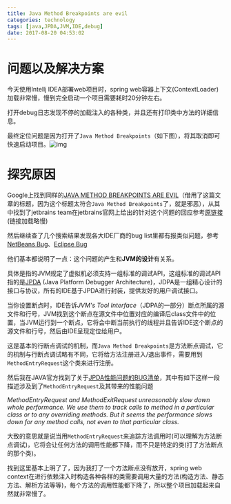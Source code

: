 ```yaml
---
title: Java Method Breakpoints are evil
categories: technology
tags: [java,JPDA,JVM,IDE,debug]
date: 2017-08-20 04:53:02
---
```


# 问题以及解决方案

今天使用Intellj IDEA部署web项目时，spring web容器上下文(ContextLoader)加载非常慢，慢到完全启动一个项目需要耗时20分钟左右。

打开debug日志发现不停的加载注入的各种类，并且还有打印类中方法的详细信息。

最终定位问题是因为打开了`Java Method Breakpoints`（如下图），将其取消即可快速启动项目。![img](http://img.willowspace.cn/willowspace_2016/1503176081426.png?imageMogr2/thumbnail/400)

# 探究原因

Google上找到同样的[JAVA METHOD BREAKPOINTS ARE EVIL](https://blogs.sourceallies.com/2013/04/java-method-breakpoints-are-evil/)（借用了这篇文章的标题，因为这个标题太符合`Java Method Breakpoints`了，就是邪恶），从其中找到了jetbrains team在jetbrains官网上给出的针对这个问题的回应参考[原链接](https://intellij-support.jetbrains.com/hc/en-us/articles/206544799-Java-slow-performance-or-hangups-when-starting-debugger-and-stepping) (链接加载略慢)

然后继续查了几个搜索结果发现各大IDE厂商的bug list里都有报类似问题，参考[NetBeans Bug](https://bugs.eclipse.org/bugs/show_bug.cgi?id=20869)、[Eclipse Bug](https://bugs.eclipse.org/bugs/show_bug.cgi?id=20869)

他们基本都说明了一点：这个问题的产生和**JVM的设计**有关系。

具体是指的JVM规定了虚拟机必须支持一组标准的调试API，这组标准的调试API指的是[JPDA](http://docs.oracle.com/javase/7/docs/technotes/guides/jpda/) (Java Platform Debugger Architecture)，JDPA是一组精心设计的接口与协议，所有的IDE基于JPDA进行封装，提供友好的用户调试接口。

当你设置断点时，IDE告诉*JVM's Tool Interface*（JDPA的一部分）断点所属的源文件和行号，JVM找到这个断点在源文件中位置对应的编译后class文件中的位置，当JVM运行到一个断点，它将会中断当前执行的线程并且告诉IDE这个断点的源文件和行号，然后由IDE呈现定位给用户。

这是基本的行断点调试的机制，而`Java Method Breakpoints`是方法断点调试，它的机制与行断点调试略有不同，它将给方法注册进入/退出事件，需要用到`MethodEntryRequest`这个类来进行注册。

然后我在JAVA官方找到了关于[JPDA性能问题的BUG清单](http://bugs.java.com/bugdatabase/view_bug.do?bug_id=6176614)，其中有如下这样一段描述涉及到了`MethodEntryRequest`及其带来的性能问题

*MethodEntryRequest and MethodExitRequest unreasonably slow down whole*
*performance. We use them to track calls to method in a particular class*
*or to any overriding methods. But it seems the performance slows down*
*for any method calls, not even to that particular class.*

大致的意思就是说当用`MethodEntryRequest`来追踪方法调用时(可以理解为方法断点调试)，它将会让任何方法的调用性能都下降，而不只是特定的类(打了方法断点的那个类)。

找到这里基本上明了了，因为我打了一个方法断点没有放开，spring web context在进行依赖注入时构造各种各样的类需要调用大量的方法(构造方法、静态方法、解析方法等等)，每个方法的调用性能都下降了，所以整个项目加载起来自然就非常慢了。